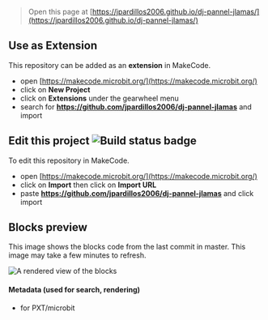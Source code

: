 
> Open this page at [https://jpardillos2006.github.io/dj-pannel-jlamas/](https://jpardillos2006.github.io/dj-pannel-jlamas/)

## Use as Extension

This repository can be added as an **extension** in MakeCode.

* open [https://makecode.microbit.org/](https://makecode.microbit.org/)
* click on **New Project**
* click on **Extensions** under the gearwheel menu
* search for **https://github.com/jpardillos2006/dj-pannel-jlamas** and import

## Edit this project ![Build status badge](https://github.com/jpardillos2006/dj-pannel-jlamas/workflows/MakeCode/badge.svg)

To edit this repository in MakeCode.

* open [https://makecode.microbit.org/](https://makecode.microbit.org/)
* click on **Import** then click on **Import URL**
* paste **https://github.com/jpardillos2006/dj-pannel-jlamas** and click import

## Blocks preview

This image shows the blocks code from the last commit in master.
This image may take a few minutes to refresh.

![A rendered view of the blocks](https://github.com/jpardillos2006/dj-pannel-jlamas/raw/master/.github/makecode/blocks.png)

#### Metadata (used for search, rendering)

* for PXT/microbit
<script src="https://makecode.com/gh-pages-embed.js"></script><script>makeCodeRender("{{ site.makecode.home_url }}", "{{ site.github.owner_name }}/{{ site.github.repository_name }}");</script>
